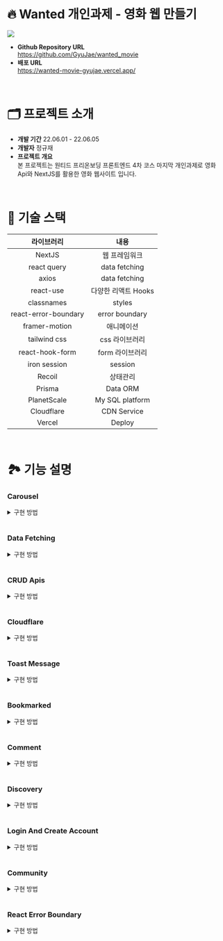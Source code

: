 # 🔥 Wanted 개인과제 - 영화 웹 만들기

<img src="https://user-images.githubusercontent.com/58322754/173046920-ff824be2-023c-4cb8-97d7-9a6e66b470ea.png">

- **Github Repository URL** <br/> https://github.com/GyuJae/wanted_movie
- **배포 URL** <br/> https://wanted-movie-gyujae.vercel.app/

<br/>

# 🗂 프로젝트 소개
- **개발 기간** 22.06.01 - 22.06.05
- **개발자** 정규재
- **프로젝트 개요** <br/>
본 프로젝트는 원티드 프리온보딩 프론트엔드 4차 코스 마지막 개인과제로 영화 Api와 NextJS를 활용한 영화 웹사이트 입니다.

<br/>

# 🔨 기술 스택

|라이브러리|내용|
|:---:|:---:|
| NextJS | 웹 프레임워크| 
| react query | data fetching| 
| axios | data fetching| 
| react-use | 다양한 리액트 Hooks| 
| classnames | styles  |
| react-error-boundary | error boundary  |
| framer-motion | 애니메이션  |
| tailwind css | css 라이브러리  |
| react-hook-form | form 라이브러리  |
| iron session | session |
| Recoil | 상태관리 |
| Prisma | Data ORM |
| PlanetScale | My SQL platform |
| Cloudflare | CDN Service |
| Vercel | Deploy |

<br/>


# 🏞 기능 설명 


### Carousel

<details>
    <summary>구현 방법</summary>


Framer motion 라이브러리를 이용하여 drag를 사용해서 옆에서 영화들을 볼 수 있도록 하였습니다.
<br />
```tsx
<AnimatePresence exitBeforeEnter>
  <motion.div
    variants={opacityVariants}
    initial='initial'
    animate='animate'
    exit='exit'
    className={styles.wrapper}
    whileTap={{ cursor: 'grabbing' }}
  >
    <motion.div
      drag='x'
      dragElastic={0.01}
      dragConstraints={{ right: 0, left: -totalWidth }}
      className={styles.container}
    >
      {children}
    </motion.div>
  </motion.div>
</AnimatePresence>
```
</details>

<br />

### Data Fetching

<details>
    <summary>구현 방법</summary>

React query를 이용하여 data fetch 했으며 service 파일과 hooks파일로 따로 나누어 간편히 데이터를 불러 올수 있도록 하였습니다.

```ts
const services = new MoviesService()

export const useMovies = (category: MovieCategory) => {
  return useQuery<IMovieResult, Error>(['movies', category], () => services.getMovies(category))
}

export const useMovie = (id: string) => {
  return useQuery<IMovieDetail, Error>(['movie', id], () => services.getMovie(id))
}

export const useMovieRecommendations = (id: string) => {
  return useQuery<IMovieResult, Error>(['movie', id, 'recommendations'], () => services.getRecommendations(id))
}

export const useMovieCredits = (id: string) => {
  return useQuery<IMovieCredits, Error>(['movie', id, 'credits'], () => services.getCredits(id))
}

export const useMovieSimilar = (id: string) => {
  return useQuery<IMovieResult, Error>(['movie', id, 'similar'], () => services.getSimilar(id))
}

export const useMovieGenres = () => {
  return useQuery<IMovieGenres, Error>(['movie', 'genres'], () => services.getGenres())
}

export const useInfiniteMovies = (category: MovieCategory) => {
  return useInfiniteQuery<IMovieResult, Error>(
    ['movies', category],
    ({ pageParam = 1 }) => services.getPageMovies({ category, pageParam }),
    {
      getNextPageParam: (lastPage: IMovieResult) => {
        if (lastPage.page < lastPage.total_pages) return lastPage.page + 1
        return undefined
      },
      refetchOnWindowFocus: false,
      refetchOnMount: true,
      refetchOnReconnect: true,
      retry: 1,
    }
  )
}

export const useInfiniteSearchMovies = (query: string) => {
  return useInfiniteQuery<IMovieResult, Error>(
    ['movies', 'search', query],
    ({ pageParam = 1 }) => services.getSearch({ query, pageParam }),
    {
      getNextPageParam: (lastPage: IMovieResult) => {
        if (lastPage.page < lastPage.total_pages) return lastPage.page + 1
        return undefined
      },
      enabled: !!query,
      refetchOnWindowFocus: false,
      refetchOnMount: true,
      refetchOnReconnect: true,
      retry: 1,
    }
  )
}

export const useSearchKeyword = (query: string) => {
  return useQuery<ISearchKeywordResult, Error>(['search', 'keyword', query], () => services.getSearchKeyword(query), {
    enabled: !!query,
  })
}
```

</details>

<br/>

### CRUD Apis

<details>
    <summary>구현 방법</summary>

NextJs 웹 프레임 워크의 기능로 백엔드 CRUD Api를만들었습니다. 데이터는 PlanetScale에 저장했으며 data ORM으로 prisma를 사용하며 사진은 Cloudflare를 이용하여 올렸습니다. 구현한 기능으로는 로그인기능, avatar 사진 올리기, bookmark 저장하기, 최근 본 기록 저장하기, 영화 Comment 달기 등을 구현했습니다.

#### Prisma & PlanetScale
```prisma


generator client {
  provider        = "prisma-client-js"
  previewFeatures = ["referentialIntegrity"]
}

datasource db {
  provider             = "mysql"
  url                  = env("DATABASE_URL")
  referentialIntegrity = "prisma"
}

model User {
  id         Int          @id @default(autoincrement())
  createdAt  DateTime     @default(now())
  updatedAt  DateTime     @updatedAt
  email      String       @unique
  username   String       @unique
  password   String
  avatar     String?
  Post       Post[]
  Bookmark   Bookmark[]
  RecentView RecentView[]
}

model Post {
  id         Int      @id @default(autoincrement())
  createdAt  DateTime @default(now())
  updatedAt  DateTime @updatedAt
  user       User     @relation(fields: [userId], references: [id], onDelete: Cascade)
  userId     Int
  text       String   @db.LongText
  mediaType  Media
  mediaId    Int
  posterPath String
  mediaTitle String
  vote       Float
}

model Bookmark {
  id          Int      @id @default(autoincrement())
  createdAt   DateTime @default(now())
  updatedAt   DateTime @updatedAt
  user        User     @relation(fields: [userId], references: [id], onDelete: Cascade)
  userId      Int
  mediaType   Media
  mediaId     Int
  posterPath  String
  title       String
  releaseDate String
  vote        Float

  @@unique([userId, mediaId])
}

model RecentView {
  id          Int      @id @default(autoincrement())
  createdAt   DateTime @default(now())
  updatedAt   DateTime @updatedAt
  user        User     @relation(fields: [userId], references: [id], onDelete: Cascade)
  userId      Int
  mediaType   Media
  mediaId     Int
  posterPath  String
  title       String
  releaseDate String
  vote        Float

  @@unique([userId, mediaId])
}

enum Media {
  movie
  tv
}

```

#### Apis

```ts
import prisma from '@libs/client'

import * as bcrypt from 'bcrypt'

import { NextApiRequest, NextApiResponse } from 'next'
import withHandler, { IResponse } from '@libs/withHandler'

async function handler(req: NextApiRequest, res: NextApiResponse<IResponse>) {
  try {
    const {
      body: { email, password, username },
    } = req
    const existEmail = await prisma.user.findUnique({
      where: {
        email,
      },
      select: {
        id: true,
      },
    })
    if (existEmail) {
      return res.json({
        ok: false,
        error: 'This email already exists.',
      })
    }
    const existUsername = await prisma.user.findUnique({
      where: {
        username,
      },
      select: {
        id: true,
      },
    })
    if (existUsername) {
      return res.json({
        ok: false,
        error: 'This username already exists.',
      })
    }

    const hashPassword = await bcrypt.hash(password, 10)
    await prisma.user.create({
      data: {
        email,
        username,
        password: hashPassword,
      },
    })
    return res.json({
      ok: true,
    })
  } catch (error) {
    return res.json({
      ok: false,
      error: error as string,
    })
  }
}

export default withHandler({ methods: ['POST'], handler, isPrivate: false })

```
</details>

<br/>

### Cloudflare

<details>
  <summary>구현 방법</summary>

<img src='https://user-images.githubusercontent.com/58322754/172020949-6b4330dd-3a72-4741-9d96-a68ed0ce90be.png' >

```tsx
const { mutate } = useMutation(['user', 'me', 'edit'], edit, {
    onSuccess: ({ ok, error }: IResponse) => {
      if (ok) {
        queryClient.refetchQueries(['user', 'me'])
        handleCloseEditForm()
      }
      if (!ok && error) setFormError(error)
    },
  })

const onSubmit: SubmitHandler<IForm> = async ({ username, avatarFile }) => {
  if (avatarFile && avatarFile.length > 0) {
    const { uploadURL } = await (await fetch('/api/files')).json()
    const form = new FormData()
    form.append('file', avatarFile[0], `${data?.user?.id}-avatar-${username}`)
    const {
      result: { id },
    } = await (
      await fetch(uploadURL, {
        method: 'POST',
        body: form,
      })
    ).json()
    mutate({ username, avatarId: id })
  } else {
    mutate({ username })
  }
}

useEffect(() => {
  if (data?.user?.username) setValue('username', data.user.username)
}, [data?.user?.username, setValue])

const [avatarPreview, setAvatarPreview] = useState<string | null>(
  data?.user?.avatar ? fileToUrl({ path: data.user.avatar, variant: 'avatar' }) : null
)
const avatar = watch('avatarFile')
useEffect(() => {
  if (avatar && avatar.length > 0) {
    const file = avatar[0]
    setAvatarPreview(URL.createObjectURL(file))
  }
}, [avatar])

```
</details>


<br/>

### Toast Message

<details>
    <summary>구현 방법</summary>

<img src='https://user-images.githubusercontent.com/58322754/173058168-435220ce-7433-428f-ac22-3acb9dacc829.png'>

로그인이 되지 않은 상태에서 로그인이 필요한 기능을 사용시에 메세지가 나온다. frmaer motion를 애니메이션 효과를 주웠고, recoil를 이용하여 전역에서 사용할 수 있도록 하였다.

```tsx
<AnimatePresence>
  <motion.div
    ref={ref}
    variants={variants}
    initial='initial'
    animate='animate'
    exit='exit'
    transition={{
      type: 'tween',
    }}
    className={styles.wrapper}
  >
    <button type='button' onClick={handleCloseToastMessage} className={styles.xBtn}>
      <XIcon styleClassname={styles.xIcon} />
    </button>
    <ExclamationIcon styleClassName={styles.exclamationIcon} />
    <div className={styles.container}>
      <span className={styles.mainMessage}>Required login</span>
      <div className={styles.subMessage}>
        <span>go to the login screen?</span>
        <button type='button' onClick={handleOpenLoginForm} className={styles.yesBtn}>
          Yes
        </button>
      </div>
    </div>
  </motion.div>
</AnimatePresence>

```
</details>

<br/>

### Bookmarked

<details>
    <summary>구현 방법</summary>

<img src='https://user-images.githubusercontent.com/58322754/172021827-ab924d64-7ded-44c8-b2ee-405e52a96e4c.png'>

로그인 상태에서 가능한 기능이며 클릭하면 bookmarked로 저장할 수 있습니다.

```ts
import { IBookmarkResponse } from 'types/bookmark.d'
import prisma from '@libs/client'
import { withApiSession } from '@libs/withSession'
import withHandler from '@libs/withHandler'

import { NextApiRequest, NextApiResponse } from 'next'

async function handler(req: NextApiRequest, res: NextApiResponse<IBookmarkResponse>) {
  try {
    const {
      session: { user },
    } = req
    const currentUser = await prisma.user.findUnique({
      where: {
        id: user?.id,
      },
      select: {
        id: true,
      },
    })
    if (!currentUser) {
      return res.json({
        ok: false,
        error: 'Plz login',
      })
    }
    if (req.method === 'GET') {
      const {
        query: { page },
      } = req
      const bookmarks = await prisma.bookmark.findMany({
        where: {
          userId: currentUser.id,
        },
        skip: 25 * (+page - 1),
        take: 25,
      })
      const totalCount = await prisma.bookmark.count({
        where: {
          userId: currentUser.id,
        },
      })
      return res.json({
        ok: true,
        bookmarks,
        totalCount,
        totalPage: Math.ceil(totalCount / 25),
        page: +page,
      })
    }
    if (req.method === 'POST') {
      const {
        body: { mediaType, mediaId, posterPath, title, releaseDate, vote },
      } = req
      const existBookmark = await prisma.bookmark.findUnique({
        where: {
          userId_mediaId: {
            userId: currentUser.id,
            mediaId,
          },
        },
        select: {
          id: true,
        },
      })
      if (existBookmark) {
        return res.json({
          ok: false,
          error: 'already bookmark',
        })
      }
      await prisma.bookmark.create({
        data: {
          mediaType,
          mediaId: +mediaId,
          posterPath,
          title,
          releaseDate,
          vote: +vote,
          userId: currentUser.id,
        },
      })
      return res.json({
        ok: true,
      })
    }
    if (req.method === 'DELETE') {
      const {
        body: { mediaId },
      } = req
      const bookmark = await prisma.bookmark.findUnique({
        where: {
          userId_mediaId: {
            userId: currentUser.id,
            mediaId: +mediaId,
          },
        },
        select: {
          id: true,
          userId: true,
        },
      })
      if (!bookmark) {
        return res.json({
          ok: false,
          error: 'this bookmark does not exist',
        })
      }
      if (bookmark.userId !== currentUser.id) {
        return res.json({
          ok: false,
          error: 'No Authorization',
        })
      }
      await prisma.bookmark.delete({
        where: {
          id: bookmark.id,
        },
      })
      return res.json({
        ok: true,
      })
    }
    return res.json({
      ok: false,
      error: 'error',
    })
  } catch (error) {
    return res.json({
      ok: false,
      error: error as string,
    })
  }
}

export default withApiSession(withHandler({ methods: ['POST', 'GET', 'DELETE'], handler, isPrivate: true }))

```
</details>

<br/>

### Comment 

<details>
    <summary>구현 방법</summary>

<img src='https://user-images.githubusercontent.com/58322754/172021925-62dc1a02-cb8b-42c5-a5ba-4aedfcc01ad8.png'>
<img src='https://user-images.githubusercontent.com/58322754/172022147-e13947b6-9d73-4db3-b0c2-4f811d38c4dd.png'>

로그인 상태에서 가능한 기능이며 평점과 comment를 남길 수 있습니다.

```ts
import { IPostResponse } from 'types/post'
import prisma from '@libs/client'
import { withApiSession } from '@libs/withSession'
import withHandler from '@libs/withHandler'

import { NextApiRequest, NextApiResponse } from 'next'

async function handler(req: NextApiRequest, res: NextApiResponse<IPostResponse>) {
  try {
    const {
      session: { user },
    } = req
    const currentUser = await prisma.user.findUnique({
      where: {
        id: user?.id,
      },
      select: {
        id: true,
      },
    })
    if (!currentUser) {
      return res.json({
        ok: false,
        error: 'Plz login',
      })
    }
    if (req.method === 'GET') {
      const posts = await prisma.post.findMany({
        include: {
          user: {
            select: {
              avatar: true,
              username: true,
            },
          },
        },
        orderBy: {
          createdAt: 'desc',
        },
      })
      return res.json({
        ok: true,
        posts,
      })
    }
    if (req.method === 'POST') {
      const {
        body: { text, mediaType, mediaId, posterPath, mediaTitle, vote },
      } = req
      await prisma.post.create({
        data: {
          text,
          mediaType,
          mediaId: +mediaId,
          posterPath,
          mediaTitle,
          vote: +vote,
          userId: currentUser.id,
        },
      })
      return res.json({
        ok: true,
      })
    }
    if (req.method === 'DELETE') {
      const {
        body: { postId },
      } = req
      const post = await prisma.post.findUnique({
        where: {
          id: +postId,
        },
        select: {
          id: true,
          userId: true,
        },
      })
      if (!post) {
        return res.json({
          ok: false,
          error: 'this post does not exist',
        })
      }
      if (post.userId !== currentUser.id) {
        return res.json({
          ok: false,
          error: 'No Authorization',
        })
      }
      await prisma.post.delete({
        where: {
          id: post.id,
        },
      })
      return res.json({
        ok: true,
      })
    }
    return res.json({
      ok: false,
      error: 'error',
    })
  } catch (error) {
    return res.json({
      ok: false,
      error: error as string,
    })
  }
}

export default withApiSession(withHandler({ methods: ['POST', 'GET', 'DELETE'], handler, isPrivate: true }))
```
</details>

<br/>





### Discovery

<details>
    <summary>구현 방법</summary>

<img src='https://user-images.githubusercontent.com/58322754/172022207-ed5bfea3-a7ef-4831-b9cf-27e0c23a76fc.png'>

Media Type별 카테고리 별 장르별 로 영화를 더 볼 수 있으며 react query useInfiniteQuery를 사용하여 마지막 page까지 볼 수 있다. 그리고 framer motion 기능을 이용하여 애니메이션 효과를 주었다.

```ts
export const useInfiniteMovies = (category: MovieCategory) => {
  return useInfiniteQuery<IMovieResult, Error>(
    ['movies', category],
    ({ pageParam = 1 }) => services.getPageMovies({ category, pageParam }),
    {
      getNextPageParam: (lastPage: IMovieResult) => {
        if (lastPage.page < lastPage.total_pages) return lastPage.page + 1
        return undefined
      },
      refetchOnWindowFocus: false,
      refetchOnMount: true,
      refetchOnReconnect: true,
      retry: 1,
    }
  )
}
```
</details>

<br/>

### Login And Create Account

<details>
    <summary>구현 방법</summary>

<img src='https://user-images.githubusercontent.com/58322754/172022961-7f4f955a-4790-4fb9-bb3f-ad86ed3dab86.png'>

iron session과 nextjs apis를 이용하여 로그인 기능을 만들었습니다.

```ts
import { withIronSessionApiRoute } from 'iron-session/next'

declare module 'iron-session' {
  interface IronSessionData {
    user?: {
      id: number
    }
  }
}

const cookieOptions = {
  cookieName: 'wantedMovieSession',
  password: process.env.COOKIE_PASSWORD!,
}

export function withApiSession(fn: any) {
  return withIronSessionApiRoute(fn, cookieOptions)
}
```

```ts
import prisma from '@libs/client'
import { withApiSession } from '@libs/withSession'

import * as bcrypt from 'bcrypt'

import { NextApiRequest, NextApiResponse } from 'next'
import withHandler, { IResponse } from '@libs/withHandler'

async function handler(req: NextApiRequest, res: NextApiResponse<IResponse>) {
  try {
    const {
      body: { email, password },
    } = req
    const existEmail = await prisma.user.findUnique({
      where: {
        email,
      },
      select: {
        id: true,
        password: true,
      },
    })
    if (!existEmail) {
      return res.json({
        ok: false,
        error: 'This email does not exist',
      })
    }
    const isPasswordCheck = await bcrypt.compare(password, existEmail.password)
    if (!isPasswordCheck) {
      return {
        ok: false,
        error: 'Password not matched',
      }
    }
    req.session.user = {
      id: existEmail.id,
    }
    await req.session.save()
    return res.json({
      ok: true,
    })
  } catch (error) {
    return res.json({
      ok: false,
      error: error as string,
    })
  }
}

export default withApiSession(withHandler({ methods: ['POST'], handler, isPrivate: false }))
```
</details>

<br/>

### Community

<details>
    <summary>구현 방법</summary>

<img src='https://user-images.githubusercontent.com/58322754/173058860-9619a40b-a5df-4844-ae73-098bc64bbab0.png'>

<img src='https://user-images.githubusercontent.com/58322754/173059376-c6bc4307-a84a-4f63-a92b-fd65d7a14e08.png'>

유저들이 평가를 내린 comment들을 모아놓은 부분으로 댓글 및 좋아요 기능도 있다.

```ts
import { ICommentResponse } from 'types/comment'
import { dbNow } from '@utils/dbNow'
import prisma from '@libs/client'
import { withApiSession } from '@libs/withSession'
import withHandler from '@libs/withHandler'

import { NextApiRequest, NextApiResponse } from 'next'

async function handler(req: NextApiRequest, res: NextApiResponse<ICommentResponse>) {
  try {
    const {
      session: { user },
      query: { postId },
    } = req
    const currentUser = await prisma.user.findUnique({
      where: {
        id: user?.id,
      },
      select: {
        id: true,
      },
    })
    if (!currentUser) {
      return res.json({
        ok: false,
        error: 'Plz login',
      })
    }
    if (!postId) {
      return res.json({
        ok: false,
        error: 'post id is undefined.',
      })
    }
    const post = await prisma.post.findUnique({
      where: {
        id: +postId,
      },
      select: {
        id: true,
      },
    })
    if (!post) {
      return res.json({ ok: false, error: 'post does not exist.' })
    }
    if (req.method === 'GET') {
      const {
        query: { page },
      } = req
      const comments = await prisma.comment.findMany({
        where: {
          postId: +postId,
        },
        skip: 25 * (+page - 1),
        take: 25,
        include: {
          user: {
            select: {
              id: true,
              avatar: true,
              username: true,
            },
          },
        },
      })

      const totalCount = await prisma.comment.count({
        where: {
          postId: +postId,
        },
      })
      return res.json({
        ok: true,
        comments,
        totalCount,
        totalPage: Math.ceil(totalCount / 25),
      })
    }
    if (req.method === 'POST') {
      const {
        body: { comment },
      } = req
      await prisma.comment.create({
        data: {
          comment,
          userId: currentUser.id,
          postId: post.id,
          createdAt: dbNow(),
          updatedAt: dbNow(),
        },
      })
      return res.json({
        ok: true,
      })
    }
    if (req.method === 'DELETE') {
      const {
        body: { commentId },
      } = req
      const comment = await prisma.comment.findUnique({
        where: {
          id: +commentId,
        },
        select: {
          id: true,
          userId: true,
        },
      })
      if (!comment) {
        return res.json({
          ok: false,
          error: 'this comment is not exist',
        })
      }
      if (comment.userId !== currentUser.id) {
        return res.json({
          ok: false,
          error: 'No Authorization',
        })
      }
      await prisma.comment.delete({
        where: {
          id: comment.id,
        },
      })
      return res.json({
        ok: true,
      })
    }
    return res.json({
      ok: false,
      error: 'error',
    })
  } catch (error) {
    return res.json({
      ok: false,
      error: error as string,
    })
  }
}

export default withApiSession(withHandler({ methods: ['POST', 'GET', 'DELETE'], handler, isPrivate: true }))
s
```

</details>

<br/>

### React Error Boundary

<details>
    <summary>구현 방법</summary>

<img src='https://user-images.githubusercontent.com/58322754/172023088-f2866725-62be-4d6e-a175-a9181ffbc6b1.png'>

error 발생시 다음과 같은 화면이 나와 하위 컴포넌트 트리의 어디에서든 자바스크립트 에러를 기록하며 깨진 컴포넌트 트리 대신 폴백 UI를 보여주는 React 컴포넌트

```tsx
<QueryErrorResetBoundary>
  {({ reset }) => (
    <ErrorBoundary
      onReset={reset}
      // eslint-disable-next-line react/no-unstable-nested-components
      fallbackRender={({ resetErrorBoundary }) => <Error resetErrorBoundary={resetErrorBoundary} />}
    >
      <Component {...pageProps} />
    </ErrorBoundary>
  )}
</QueryErrorResetBoundary>
```
</details>

<br/>

